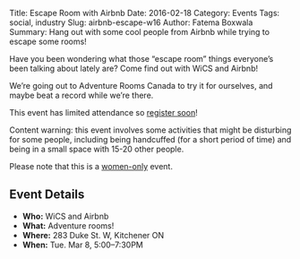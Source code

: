 Title: Escape Room with Airbnb
Date: 2016-02-18
Category: Events
Tags: social, industry
Slug: airbnb-escape-w16
Author: Fatema Boxwala
Summary: Hang out with some cool people from Airbnb while trying to escape some rooms!

Have you been wondering what those “escape room” things everyone’s been talking
about lately are? Come find out with WiCS and Airbnb!

We’re going out to Adventure Rooms Canada to try it for ourselves, and maybe
beat a record while we’re there.

This event has limited attendance so [register soon](https://docs.google.com/forms/d/1v7OqMeQ0QI6RHETIIEA7VgoUeUm3VT7m0QbP0fPUtQM/viewform)!

Content warning: this event involves some activities that might be disturbing
for some people, including being handcuffed (for a short period of time) and
being in a small space with 15-20 other people.

Please note that this is a [women-only]({filename}/pages/faq.md) event.

## Event Details ##

+ **Who:** WiCS and Airbnb
+ **What:** Adventure rooms!
+ **Where:** 283 Duke St. W, Kitchener ON
+ **When:** Tue. Mar 8, 5:00&ndash;7:30PM
